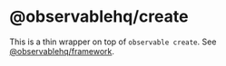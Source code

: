 # @observablehq/create

This is a thin wrapper on top of `observable create`. See [@observablehq/framework](https://github.com/observablehq/framework).
